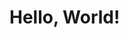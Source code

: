 <!DOCTYPE html>
<html>
  <head>
    <title>My Webpage!</title>
  </head>
  <body>
    <h1>Hello, World!</h1>
  </body>
</html>  
